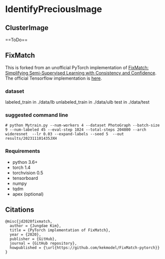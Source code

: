 # IdentifyPreciousImage
## ClusterImage
==ToDo==
## FixMatch
This is forked from an unofficial PyTorch implementation of [FixMatch: Simplifying Semi-Supervised Learning with Consistency and Confidence](https://arxiv.org/abs/2001.07685).
The official Tensorflow implementation is [here](https://github.com/google-research/fixmatch).

### dataset
labeled_train in ./data/lb
unlabeled_train in ./data/ulb
test in ./data/test

### suggested command line
```
# python Mytrain.py --num-workers 4 --dataset PhotoGraph --batch-size 9 --num-labeled 45 --eval-step 1024 --total-steps 204800 --arch wideresnet  --lr 0.03 --expand-labels --seed 5  --out results/202311101435JXH 
```
### Requirements
- python 3.6+
- torch 1.4
- torchvision 0.5
- tensorboard
- numpy
- tqdm
- apex (optional)


## Citations
```
@misc{jd2020fixmatch,
  author = {Jungdae Kim},
  title = {PyTorch implementation of FixMatch},
  year = {2020},
  publisher = {GitHub},
  journal = {GitHub repository},
  howpublished = {\url{https://github.com/kekmodel/FixMatch-pytorch}}
}
```

